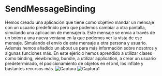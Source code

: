 # SendMessageBinding
Hemos creado una aplicación que tiene como objetivo mandar un mensaje con un usuario predefinido pero que podemos cambiar a otra pantalla, simulando 
una aplicación de mensajeria.
Este mensaje se envia a través de un boton a una nueva ventana en la que podemos ver la vista de ese mensaje. 
Simulando el envio de este mensaje a otra persona y usuario.
Además hemos añadido un about us para más información sobre nosotros y algunas funciones más.
En este ejericio hemos aprendido a utilizar clases como binding, viewbinding, bundle, a utilizar application, a crear un usuario predeterminado,
el posicionamiento de objetos en el xml, los inflate y bastantes recursos más.
![Captura](https://user-images.githubusercontent.com/102852923/194610834-642de41e-e965-4834-88f9-8baf9fa0de44.PNG)
![Captura1](https://user-images.githubusercontent.com/102852923/194610838-b6b34f55-5bea-4e1e-b78f-309c672ef4b4.PNG)
